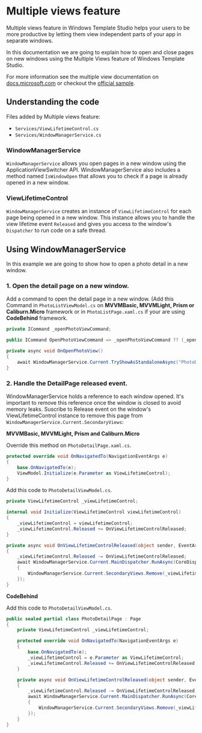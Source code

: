
# Multiple views feature
Multiple views feature in Windows Template Studio helps your users to be more productive by letting them view independent parts of your app in separate windows.

In this documentation we are going to explain how to open and close pages on new windows using the Multiple Views feature of Windows Template Studio.

For more information see the multiple view documentation on [docs.microsoft.com](https://docs.microsoft.com/windows/uwp/design/layout/show-multiple-views) or checkout the [official sample](https://github.com/Microsoft/Windows-universal-samples/tree/master/Samples/MultipleViews).

## Understanding the code
Files added by Multiple views feature:
 - `Services/ViewLifetimeControl.cs`
 - `Services/WindowManagerService.cs`

### WindowManagerService
`WindowManagerService` allows you open pages in a new window using the ApplicationViewSwitcher API. WindowManagerService also includes a method named `IsWindowOpen` that allows you to check if a page is already opened in a new window.

### ViewLifetimeControl
`WindowManagerService` creates an instance of `ViewLifetimeControl` for each page being opened in a new window. This instance allows you to handle the view lifetime event `Released` and gives you access to the window's `Dispatcher` to run code on a safe thread.

## Using WindowManagerService
In this example we are going to show how to open a photo detail in a new window.

### 1. Open the detail page on a new window.
Add a command to open the detail  page in a new window. (Add this Command in `PhotoListViewModel.cs` on **MVVMBasic, MVVMLight, Prism or Caliburn.Micro** framework or in `PhotoListPage.xaml.cs` if your are using **CodeBehind** framework.

```csharp
private ICommand _openPhotoViewCommand;

public ICommand OpenPhotoViewCommand => _openPhotoViewCommand ?? (_openPhotoViewCommand = new RelayCommand(OnOpenView));

private async void OnOpenPhotoView()
{
    await WindowManagerService.Current.TryShowAsStandaloneAsync("PhotoDetail_Title.Text".GetLocalized(), typeof(PhotoDetailPage));
}
```

 ### 2. Handle the DetailPage released event.
 WindowManagerService holds a reference to each window opened. It's important to remove this reference once the window is closed to avoid memory leaks. Suscribe to Release event on the window's ViewLifetimeControl instance to remove this page from `WindowManagerService.Current.SecondaryViews`:

**MVVMBasic, MVVMLight, Prism and Caliburn.Micro**

Override this method on `PhotoDetailPage.xaml.cs`.
```csharp
protected override void OnNavigatedTo(NavigationEventArgs e)
{
    base.OnNavigatedTo(e);
    ViewModel.Initialize(e.Parameter as ViewLifetimeControl);
}
```

Add this code to `PhotoDetailViewModel.cs`.
```csharp
private ViewLifetimeControl _viewLifetimeControl;    

internal void Initialize(ViewLifetimeControl viewLifetimeControl)
{
    _viewLifetimeControl = viewLifetimeControl;
    _viewLifetimeControl.Released += OnViewLifetimeControlReleased;
}

private async void OnViewLifetimeControlReleased(object sender, EventArgs e)
{
    _viewLifetimeControl.Released -= OnViewLifetimeControlReleased;
    await WindowManagerService.Current.MainDispatcher.RunAsync(CoreDispatcherPriority.Normal, () =>
    {
        WindowManagerService.Current.SecondaryViews.Remove(_viewLifetimeControl);
    });
}
```

**CodeBehind**

Add this code to `PhotoDetailViewModel.cs`.
```csharp
public sealed partial class PhotoDetailPage : Page
{
    private ViewLifetimeControl _viewLifetimeControl;

    protected override void OnNavigatedTo(NavigationEventArgs e)
    {
        base.OnNavigatedTo(e);
        _viewLifetimeControl = e.Parameter as ViewLifetimeControl;
        _viewLifetimeControl.Released += OnViewLifetimeControlReleased;
    }

    private async void OnViewLifetimeControlReleased(object sender, EventArgs e)
    {
        _viewLifetimeControl.Released -= OnViewLifetimeControlReleased;
        await WindowManagerService.Current.MainDispatcher.RunAsync(CoreDispatcherPriority.Normal, () =>
        {
            WindowManagerService.Current.SecondaryViews.Remove(_viewLifetimeControl);
        });
    }
}
```